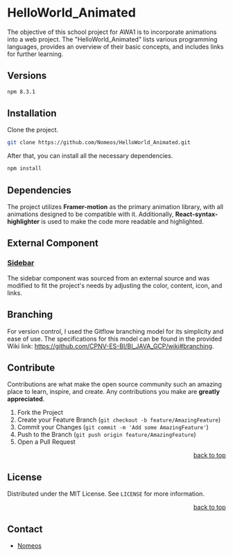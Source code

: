 # HelloWorld_Animated

The objective of this school project for AWA1 is to incorporate animations into a web project. 
The "HelloWorld_Animated" lists various programming languages, provides an overview of their basic concepts, and includes links for further learning.

## Versions
```bash
npm 8.3.1
```

## Installation

Clone the project.
```bash
git clone https://github.com/Nomeos/HelloWorld_Animated.git
```

After that, you can install all the necessary dependencies.
```bash
npm install
```

## Dependencies

The project utilizes **Framer-motion** as the primary animation library, with all animations designed to be compatible with it. 
Additionally, **React-syntax-highlighter** is used to make the code more readable and highlighted.

## External Component
### [Sidebar](https://codesandbox.io/s/framer-motion-side-menu-mx2rw?from-embed)
The sidebar component was sourced from an external source and was modified to fit the project's needs by adjusting the color, content, icon, and links.

## Branching

For version control, I used the Gitflow branching model for its simplicity and ease of use. 
The specifications for this model can be found in the provided Wiki link: https://github.com/CPNV-ES-BI/BI_JAVA_GCP/wiki#branching.

## Contribute

Contributions are what make the open source community such an amazing place to learn, inspire, and create. Any contributions you make are **greatly appreciated**.

1. Fork the Project
2. Create your Feature Branch (`git checkout -b feature/AmazingFeature`)
3. Commit your Changes (`git commit -m 'Add some AmazingFeature'`)
4. Push to the Branch (`git push origin feature/AmazingFeature`)
5. Open a Pull Request

<p align="right"><a href="#readme-top">back to top</a></p>

## License

Distributed under the MIT License. See `LICENSE` for more information.

<p align="right"><a href="#readme-top">back to top</a></p>

## Contact

- [Nomeos](https://github.com/Nomeos)
